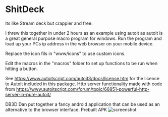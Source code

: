 # ShitDeck
Its like Stream deck but crappier and free.

I threw this together in under 2 hours as an example using autoit as autoit is a great general purpose macro program for windows. 
Run the program and load up your PCs ip address in the web browser on your mobile device. 

Replace the icon fils in "www/icons" to use custom icons.

Edit the macros in the "macros" folder to set up functions to be run when hitting a button.

See https://www.autoitscript.com/autoit3/docs/license.htm for the licence to Autoit included in this package.
Http server functionality made with code from https://www.autoitscript.com/forum/topic/68851-powerful-http-server-in-pure-autoit/


DB3D Dan put together a fancy android application that can be used as an alternative to the browser interface. Prebuilt APK ![screenshot](https://user-images.githubusercontent.com/6439772/114287641-76625780-9a36-11eb-9915-d3d186a17323.jpg)

